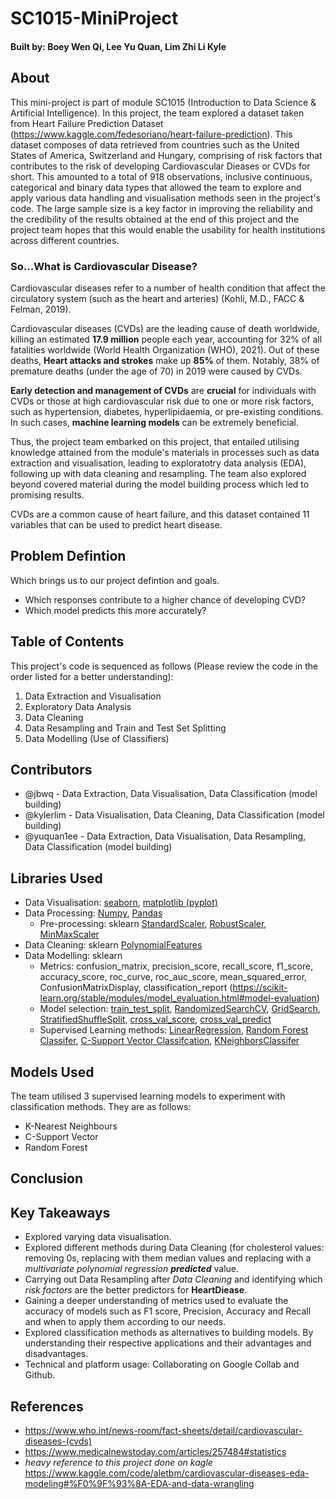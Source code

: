# SC1015-MiniProject

#### Built by: Boey Wen Qi, Lee Yu Quan, Lim Zhi Li Kyle 


## About 

This mini-project is part of module SC1015 (Introduction to Data Science & Artificial Intelligence). In  this project, the team explored a dataset taken from Heart Failure Prediction Dataset (https://www.kaggle.com/fedesoriano/heart-failure-prediction). This dataset composes of data retrieved from countries such as the United States of America, Switzerland and Hungary, comprising of risk factors that contributes to the risk of developing Cardiovascular Dieases or CVDs for short. This amounted to a total of 918 observations, inclusive continuous, categorical and binary data types that allowed the team to explore and apply various data handling and visualisation methods seen in the project's code. The large sample size is a key factor in improving the reliability and the credibility of the results obtained at the end of this project and the project team hopes that this would enable the usability for health institutions across different countries.

### So...What is Cardiovascular Disease?

Cardiovascular diseases refer to a number of health condition that affect the circulatory system (such as the heart and arteries) (Kohli, M.D., FACC & Felman, 2019).

Cardiovascular diseases (CVDs) are the leading cause of death worldwide, killing an estimated **17.9 million** people each year, accounting for 32% of all fatalities worldwide (World Health Organization (WHO), 2021). Out of these deaths, **Heart attacks and strokes** make up **85%** of them. Notably, 38% of premature deaths (under the age of 70) in 2019 were caused by CVDs. 

**Early detection and management of CVDs** are **crucial** for individuals with CVDs or those at high cardiovascular risk due to one or more risk factors, such as hypertension, diabetes, hyperlipidaemia, or pre-existing conditions. In such cases, **machine learning models** can be extremely beneficial. 

Thus, the project team embarked on this project, that entailed utilising knowledge attained from the module's materials in processes such as data extraction and visualisation, leading to exploratotry data analysis (EDA), following up with data cleaning and resampling. The team also explored beyond covered material during the model building process which led to promising results.

CVDs are a common cause of heart failure, and this dataset contained 11 variables that can be used to predict heart disease.

## Problem Defintion 
Which brings us to our project defintion and goals. 
- Which responses contribute to a higher chance of developing CVD?
- Which model predicts this more accurately?

## Table of Contents

This project's code is sequenced as follows (Please review the code in the order listed for a better understanding):

1. Data Extraction and Visualisation
2. Exploratory Data Analysis
3. Data Cleaning 
4. Data Resampling and Train and Test Set Splitting 
5. Data Modelling (Use of Classifiers) 

## Contributors 
- @jbwq - Data Extraction, Data Visualisation, Data Classification (model building)
- @kylerlim - Data Visualisation, Data Cleaning, Data Classification (model building) 
- @yuquan1ee - Data Extraction, Data Visualisation, Data Resampling, Data Classification (model building) 



## Libraries Used
- Data Visualisation: [seaborn](https://seaborn.pydata.org/), [matplotlib (pyplot)](https://matplotlib.org/stable/api/_as_gen/matplotlib.pyplot.subplots.html)
- Data Processing: [Numpy](https://numpy.org/), [Pandas](https://pandas.pydata.org/)
  - Pre-processing: sklearn [StandardScaler](https://scikit-learn.org/stable/modules/generated/sklearn.preprocessing.StandardScaler.html), [RobustScaler](https://scikit-learn.org/stable/modules/generated/sklearn.preprocessing.RobustScaler.html), [MinMaxScaler](https://scikit-learn.org/stable/modules/generated/sklearn.preprocessing.MinMaxScaler.html)
- Data Cleaning: sklearn [PolynomialFeatures](https://scikit-learn.org/stable/modules/generated/sklearn.preprocessing.PolynomialFeatures.html)
- Data Modelling: sklearn
  - Metrics: confusion_matrix, precision_score, recall_score, f1_score, accuracy_score, roc_curve, roc_auc_score, mean_squared_error, ConfusionMatrixDisplay, classification_report (https://scikit-learn.org/stable/modules/model_evaluation.html#model-evaluation)
  - Model selection: [train_test_split](), [RandomizedSearchCV](https://scikit-learn.org/stable/modules/generated/sklearn.model_selection.RandomizedSearchCV.html#sklearn.model_selection.RandomizedSearchCV), [GridSearch](https://scikit-learn.org/stable/modules/generated/sklearn.model_selection.GridSearchCV.html#sklearn.model_selection.GridSearchCV), [StratifiedShuffleSplit](https://scikit-learn.org/stable/modules/generated/sklearn.model_selection.StratifiedShuffleSplit.html), [cross_val_score](https://scikit-learn.org/stable/modules/generated/sklearn.model_selection.cross_val_score.html), [cross_val_predict](https://scikit-learn.org/stable/modules/generated/sklearn.model_selection.cross_val_predict.html)
  - Supervised Learning methods: [LinearRegression](https://scikit-learn.org/stable/modules/generated/sklearn.linear_model.LinearRegression.html), [Random Forest Classifer](https://scikit-learn.org/stable/modules/generated/sklearn.ensemble.RandomForestClassifier.html#sklearn.ensemble.RandomForestClassifier), [C-Support Vector Classifcation](https://scikit-learn.org/stable/modules/generated/sklearn.svm.SVC.html#sklearn.svm.SVC), [KNeighborsClassifer](https://scikit-learn.org/stable/modules/generated/sklearn.neighbors.KNeighborsClassifier.html#sklearn.neighbors.KNeighborsClassifier)

## Models Used
The team utilised 3 supervised learning models to experiment with classification methods. They are as follows:
- K-Nearest Neighbours 
- C-Support Vector 
- Random Forest 

## Conclusion

## Key Takeaways 
- Explored varying data visualisation. 
- Explored different methods during Data Cleaning (for cholesterol values: removing 0s, replacing with them median values and replacing with a *multivariate polynomial regression **predicted*** value. 
- Carrying out Data Resampling after *Data Cleaning* and identifying which *risk factors* are the better predictors for **HeartDiease**.
- Gaining a deeper understanding of metrics used to evaluate the accuracy of models such as F1 score, Precision, Accuracy and Recall and when to apply them according to our needs.
- Explored classification methods as alternatives to building models. By understanding their respective applications and their advantages and disadvantages.
- Technical and platform usage: Collaborating on Google Collab and Github.

## References 
- https://www.who.int/news-room/fact-sheets/detail/cardiovascular-diseases-(cvds)
- https://www.medicalnewstoday.com/articles/257484#statistics
- *heavy reference to this project done on kagle* https://www.kaggle.com/code/aletbm/cardiovascular-diseases-eda-modeling#%F0%9F%93%8A-EDA-and-data-wrangling
